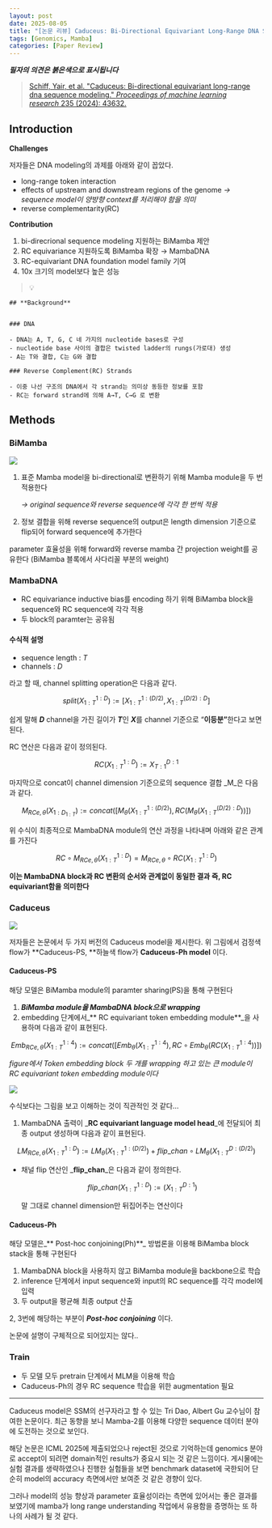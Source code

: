 ```yaml
---
layout: post
date: 2025-08-05
title: "[논문 리뷰] Caduceus: Bi-Directional Equivariant Long-Range DNA Sequence Modeling"
tags: [Genomics, Mamba]
categories: [Paper Review]
---
```


<span class="notion-red">_**필자의 의견은 붉은색으로 표시됩니다**_</span>


> [Schiff, Yair, et al. "Caduceus: Bi-directional equivariant long-range dna sequence modeling." ](https://pmc.ncbi.nlm.nih.gov/articles/PMC12189541/)[_Proceedings of machine learning research_](https://pmc.ncbi.nlm.nih.gov/articles/PMC12189541/)[ 235 (2024): 43632.](https://pmc.ncbi.nlm.nih.gov/articles/PMC12189541/)



## Introduction


**Challenges**


저자들은 DNA modeling의 과제를 아래와 같이 꼽았다.

- long-range token interaction
- effects of upstream and downstream regions of the genome 
_→ sequence model이 양방향 context를 처리해야 함을 의미_
- reverse complementarity(RC)

**Contribution**

1. bi-direcrional sequence modeling 지원하는 BiMamba 제안
1. RC equivariance 지원하도록 BiMamba 확장 → MambaDNA
1. RC-equivariant DNA foundation model family 기여
1. 10x 크기의 model보다 높은 성능

> 💡 


	## **Background**


	### DNA

	- DNA는 A, T, G, C 네 가지의 nucleotide bases로 구성
	- nucleotide base 사이의 결합은 twisted ladder의 rungs(가로대) 생성
	- A는 T와 결합, C는 G와 결합

	### Reverse Complement(RC) Strands

	- 이중 나선 구조의 DNA에서 각 strand는 의미상 동등한 정보를 포함
	- RC는 forward strand에 의해 A→T, C→G 로 변환


## Methods



### BiMamba


![](https://prod-files-secure.s3.us-west-2.amazonaws.com/542b861c-36a8-4051-84e5-8804b6728dba/2c247d59-7815-4980-99f0-8f0d21f445a7/image.png?X-Amz-Algorithm=AWS4-HMAC-SHA256&X-Amz-Content-Sha256=UNSIGNED-PAYLOAD&X-Amz-Credential=ASIAZI2LB4663Z34RJ6X%2F20250829%2Fus-west-2%2Fs3%2Faws4_request&X-Amz-Date=20250829T120101Z&X-Amz-Expires=3600&X-Amz-Security-Token=IQoJb3JpZ2luX2VjEGQaCXVzLXdlc3QtMiJIMEYCIQDGCJEsYL6uWLd4P4CiDSInjs9j6lQatRwzjLLjkVzNrwIhAMtK5i3qRv252tLIjxZuR41x199tuKAgVa1fdU6QV%2BmkKogECL3%2F%2F%2F%2F%2F%2F%2F%2F%2F%2FwEQABoMNjM3NDIzMTgzODA1IgyHTxIDuyKjSoST4j8q3AO4FZt2hRYTAiSTqEDLO3uOxOTyUopAaXksbL07yZHIt7qT2mBW%2B7KIYzb9P%2FYYMND19dPQS%2F7DRo91JcWB50wvYvGcOGroKmsQnPaGDVc4e3mAXw7LknH9kvsqLKJpvAjhfANwfPZPBpl7DXwrBOLvu%2FltoYO2pjknWnc2N5d%2BhRj6nnuZITH4fdjLpkrAlWOS6MJlVLEJzvrbf2uXT%2FOh5hpXOnUtiYPQ2CgfhWU5OD81XgWddqxR7bFC%2FBlgKhAjjhehN3XploC1JaQIGgD3n5j%2BOg7M9AOnechHefOfTzKqV6t7whc3P2KHp4JANmhqcWlFh11u%2Blm1%2FKA%2FG7lbOIb8TGz9yZiaF0y8JwQF8fIgbXD6lOX40iGLNDHpWRm8WZqMpqmanp0mxI6cRQS97oNbCjBMbeCE7A39JiQ56MOXtQU%2BBf4p5uXHMRvWZuIKgdwu3vajPoSDq6V8SWQak9Vi758yrTHfCZJPhKUzU0H5KrzLrfUQb4zfXnVJZPStoQkFaXGoYp9d%2FxS6ekRKzX1fVcZZfb494p%2BBXGlAzrRvpLwMvwJV%2BLihy0IW5bDEQrIXHkTbP%2FWPRLXa5I70h%2FouFe9B%2BiRTrGv%2BGECYFPdeSQ3ae0A%2FQs8gTzDFqcbFBjqkARaawHSKsTdO84ef9WDV8AP6ly8Csvec%2BIb607I8mP2YRCa5L5hCnGS7HqMtsMetdVQZbyk5dXZrwe5xuzMDjU64zgjzTgQPgiXoGXbWg7HAjCzTnj8M5Zus3yCA6VoRTaRmRUyB7DJPcoxnKuPsnZKYSQJiYC8CjeUx7MQOYHV2henroUhxQ55DoJb1%2FkowuTGHgCarzKV3fjU8MHOYIa%2Bqj05e&X-Amz-Signature=5e21f11c1030935f5b45e4c5908d751ef3954cb80d6bd8dff6e3b6e582f9b741&X-Amz-SignedHeaders=host&x-amz-checksum-mode=ENABLED&x-id=GetObject)

1. 표준 Mamba model을 bi-directional로 변환하기 위해 Mamba module을 두 번 적용한다

	_→ original sequence와 reverse sequence에 각각 한 번씩 적용_

1. 정보 결합을 위해 reverse sequence의 output은 length dimension 기준으로 flip되어 forward sequence에 추가한다

parameter 효율성을 위해 forward와 reverse mamba 간 projection weight를 공유한다 (BiMamba 블록에서 사다리꼴 부분의 weight)



### MambaDNA

- RC equivariance inductive bias를 encoding 하기 위해 BiMamba block을 sequence와 RC sequence에 각각 적용
- 두 block의 paramter는 공유됨


#### 수식적 설명

- sequence length : _T_
- channels : _D_

라고 할 때,  channel splitting operation은 다음과 같다.


$$
split(X^{1:D}_{1:T}):=[X^{1:(D/2)}_{1:T},X^{(D/2):D}_{1:T}]
$$


<span class="notion-red">쉽게 말해 </span><span class="notion-red">_**D**_</span><span class="notion-red"> channel을 가진 길이가 </span><span class="notion-red">_**T**_</span><span class="notion-red">인 </span><span class="notion-red">_**X**_</span><span class="notion-red">를 channel 기준으로 “</span><span class="notion-red">**이등분”**</span><span class="notion-red">한다고 보면 된다.</span>


RC 연산은 다음과 같이 정의된다.


$$
RC(X^{1:D}_{1:T}):=X^{D:1}_{T:1}
$$


마지막으로 concat이 channel dimension 기준으로의 sequence 결합 _M_은 다음과 같다.


$$
M_{RCe,\theta}(X_{1:D_{1:T}}):=concat([M_{\theta}(X^{1:(D/2)}_{1:T}),RC(M_{\theta}(X^{(D/2):D}_{1:T}))])
$$


위 수식이 최종적으로 MambaDNA module의 연산 과정을 나타내며 아래와 같은 관계를 가진다


$$
RC\circ M_{RCe,\theta}(X^{1:D}_{1:T}) = M_{RCe,\theta} \circ RC(X^{1:D}_{1:T})
$$


**이는 MambaDNA block과 RC 변환의 순서와 관계없이 동일한 결과 즉, RC equivariant함을 의미한다**



### Caduceus


![](https://prod-files-secure.s3.us-west-2.amazonaws.com/542b861c-36a8-4051-84e5-8804b6728dba/f94a60d7-8145-473b-aef9-7c68d3ec604a/image.png?X-Amz-Algorithm=AWS4-HMAC-SHA256&X-Amz-Content-Sha256=UNSIGNED-PAYLOAD&X-Amz-Credential=ASIAZI2LB4663Z34RJ6X%2F20250829%2Fus-west-2%2Fs3%2Faws4_request&X-Amz-Date=20250829T120101Z&X-Amz-Expires=3600&X-Amz-Security-Token=IQoJb3JpZ2luX2VjEGQaCXVzLXdlc3QtMiJIMEYCIQDGCJEsYL6uWLd4P4CiDSInjs9j6lQatRwzjLLjkVzNrwIhAMtK5i3qRv252tLIjxZuR41x199tuKAgVa1fdU6QV%2BmkKogECL3%2F%2F%2F%2F%2F%2F%2F%2F%2F%2FwEQABoMNjM3NDIzMTgzODA1IgyHTxIDuyKjSoST4j8q3AO4FZt2hRYTAiSTqEDLO3uOxOTyUopAaXksbL07yZHIt7qT2mBW%2B7KIYzb9P%2FYYMND19dPQS%2F7DRo91JcWB50wvYvGcOGroKmsQnPaGDVc4e3mAXw7LknH9kvsqLKJpvAjhfANwfPZPBpl7DXwrBOLvu%2FltoYO2pjknWnc2N5d%2BhRj6nnuZITH4fdjLpkrAlWOS6MJlVLEJzvrbf2uXT%2FOh5hpXOnUtiYPQ2CgfhWU5OD81XgWddqxR7bFC%2FBlgKhAjjhehN3XploC1JaQIGgD3n5j%2BOg7M9AOnechHefOfTzKqV6t7whc3P2KHp4JANmhqcWlFh11u%2Blm1%2FKA%2FG7lbOIb8TGz9yZiaF0y8JwQF8fIgbXD6lOX40iGLNDHpWRm8WZqMpqmanp0mxI6cRQS97oNbCjBMbeCE7A39JiQ56MOXtQU%2BBf4p5uXHMRvWZuIKgdwu3vajPoSDq6V8SWQak9Vi758yrTHfCZJPhKUzU0H5KrzLrfUQb4zfXnVJZPStoQkFaXGoYp9d%2FxS6ekRKzX1fVcZZfb494p%2BBXGlAzrRvpLwMvwJV%2BLihy0IW5bDEQrIXHkTbP%2FWPRLXa5I70h%2FouFe9B%2BiRTrGv%2BGECYFPdeSQ3ae0A%2FQs8gTzDFqcbFBjqkARaawHSKsTdO84ef9WDV8AP6ly8Csvec%2BIb607I8mP2YRCa5L5hCnGS7HqMtsMetdVQZbyk5dXZrwe5xuzMDjU64zgjzTgQPgiXoGXbWg7HAjCzTnj8M5Zus3yCA6VoRTaRmRUyB7DJPcoxnKuPsnZKYSQJiYC8CjeUx7MQOYHV2henroUhxQ55DoJb1%2FkowuTGHgCarzKV3fjU8MHOYIa%2Bqj05e&X-Amz-Signature=c44be0e86cb85fa530c721ce03f7f67f7a24fe10dc7a46f7ae0c33690fdff07b&X-Amz-SignedHeaders=host&x-amz-checksum-mode=ENABLED&x-id=GetObject)


저자들은 논문에서 두 가지 버전의 Caduceus model을 제시한다. 위 그림에서 검정색 flow가 **Caduceus-PS, **하늘색 flow가 **Caduceus-Ph model** 이다.



#### Caduceus-PS


해당 모델은 BiMamba module의 paramter sharing(PS)을 통해 구현된다

1. _**BiMamba module을 MambaDNA block으로 wrapping**_
1. embedding 단계에서_** RC equivariant token embedding module**_을 사용하며 다음과 같이 표현된다.

$$
Emb_{RCe,\theta}(X^{1:4}_{1:T}):=concat([Emb_{\theta}(X^{1:4}_{1:T}),RC \circ Emb_{\theta}(RC(X^{1:4}_{1:T}))])
$$


_figure에서 Token embedding block 두 개를 wrapping 하고 있는 큰 module이 RC equivariant token embedding module이다_


![](https://prod-files-secure.s3.us-west-2.amazonaws.com/542b861c-36a8-4051-84e5-8804b6728dba/b175e4da-71eb-4e91-8c23-a06dabe673c9/image.png?X-Amz-Algorithm=AWS4-HMAC-SHA256&X-Amz-Content-Sha256=UNSIGNED-PAYLOAD&X-Amz-Credential=ASIAZI2LB4663Z34RJ6X%2F20250829%2Fus-west-2%2Fs3%2Faws4_request&X-Amz-Date=20250829T120102Z&X-Amz-Expires=3600&X-Amz-Security-Token=IQoJb3JpZ2luX2VjEGQaCXVzLXdlc3QtMiJIMEYCIQDGCJEsYL6uWLd4P4CiDSInjs9j6lQatRwzjLLjkVzNrwIhAMtK5i3qRv252tLIjxZuR41x199tuKAgVa1fdU6QV%2BmkKogECL3%2F%2F%2F%2F%2F%2F%2F%2F%2F%2FwEQABoMNjM3NDIzMTgzODA1IgyHTxIDuyKjSoST4j8q3AO4FZt2hRYTAiSTqEDLO3uOxOTyUopAaXksbL07yZHIt7qT2mBW%2B7KIYzb9P%2FYYMND19dPQS%2F7DRo91JcWB50wvYvGcOGroKmsQnPaGDVc4e3mAXw7LknH9kvsqLKJpvAjhfANwfPZPBpl7DXwrBOLvu%2FltoYO2pjknWnc2N5d%2BhRj6nnuZITH4fdjLpkrAlWOS6MJlVLEJzvrbf2uXT%2FOh5hpXOnUtiYPQ2CgfhWU5OD81XgWddqxR7bFC%2FBlgKhAjjhehN3XploC1JaQIGgD3n5j%2BOg7M9AOnechHefOfTzKqV6t7whc3P2KHp4JANmhqcWlFh11u%2Blm1%2FKA%2FG7lbOIb8TGz9yZiaF0y8JwQF8fIgbXD6lOX40iGLNDHpWRm8WZqMpqmanp0mxI6cRQS97oNbCjBMbeCE7A39JiQ56MOXtQU%2BBf4p5uXHMRvWZuIKgdwu3vajPoSDq6V8SWQak9Vi758yrTHfCZJPhKUzU0H5KrzLrfUQb4zfXnVJZPStoQkFaXGoYp9d%2FxS6ekRKzX1fVcZZfb494p%2BBXGlAzrRvpLwMvwJV%2BLihy0IW5bDEQrIXHkTbP%2FWPRLXa5I70h%2FouFe9B%2BiRTrGv%2BGECYFPdeSQ3ae0A%2FQs8gTzDFqcbFBjqkARaawHSKsTdO84ef9WDV8AP6ly8Csvec%2BIb607I8mP2YRCa5L5hCnGS7HqMtsMetdVQZbyk5dXZrwe5xuzMDjU64zgjzTgQPgiXoGXbWg7HAjCzTnj8M5Zus3yCA6VoRTaRmRUyB7DJPcoxnKuPsnZKYSQJiYC8CjeUx7MQOYHV2henroUhxQ55DoJb1%2FkowuTGHgCarzKV3fjU8MHOYIa%2Bqj05e&X-Amz-Signature=13f180ad81c5e22cb197dafac434a35bb8d31dc3bfb80451af21b0c06123d929&X-Amz-SignedHeaders=host&x-amz-checksum-mode=ENABLED&x-id=GetObject)


<span class="notion-red">수식보다는 그림을 보고 이해하는 것이 직관적인 것 같다…</span>

1. MambaDNA 출력이 _**RC equivariant language model head**_에 전달되어 최종 output 생성하며 다음과 같이 표현된다.

$$
LM_{RCe,\theta}(X^{1:D}_{1:T}):= LM_{\theta}(X^{1:(D/2)}_{1:T})+flip\_chan\circ LM_{\theta}(X^{D:(D/2)}_{1:T})
$$

- 채널 flip 연산인 _**flip\_chan**_은 다음과 같이 정의한다.

	$$
	flip\_chan(X^{1:D}_{1:T}):=(X^{D:1}_{1:T})
	$$


	말 그대로 channel dimension만 뒤집어주는 연산이다



#### Caduceus-Ph


해당 모델은_** Post-hoc conjoining(Ph)**_ 방법론을 이용해 BiMamba block stack을 통해 구현된다

1. MambaDNA block을 사용하지 않고 BiMamba module을 backbone으로 학습
1. inference 단계에서 input sequence와 input의 RC sequence를 각각 model에 입력
1. 두 output을 평균해 최종 output 산출

2, 3번에 해당하는 부분이 _**Post-hoc conjoining**_ 이다.


<span class="notion-red">논문에 설명이 구체적으로 되어있지는 않다..</span>



### Train

- 두 모델 모두 pretrain 단계에서 MLM을 이용해 학습
- Caduceus-Ph의 경우 RC sequence 학습을 위한 augmentation 필요

---


<span class="notion-red">Caduceus model은 SSM의 선구자라고 할 수 있는 Tri Dao, Albert Gu 교수님이 참여한 논문이다. 최근 동향을 보니 Mamba-2를 이용해 다양한 sequence 데이터 분야에 도전하는 것으로 보인다.</span>


<span class="notion-red">해당 논문은 ICML 2025에 제출되었으나 reject된 것으로 기억하는데 genomics 분야로 accept이 되려면 domain적인 results가 중요시 되는 것 같은 느낌이다. 게시물에는 실험 결과를 생략하였으나 진행한 실험들을 보면 benchmark dataset에 국한되어 단순히 model의 accuracy 측면에서만 보여준 것 같은 경향이 있다.</span>


<span class="notion-red">그러나 model의 성능 향상과 parameter 효율성이라는 측면에 있어서는 좋은 결과를 보였기에 mamba가 long range understanding 작업에서 유용함을 증명하는 또 하나의 사례가 될 것 같다.</span>

